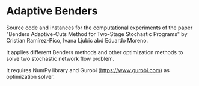 # Adaptive Benders

Source code and instances for the computational experiments of the paper "Benders Adaptive-Cuts Method for Two-Stage Stochastic Programs" by Cristian Ramírez-Pico, Ivana Ljubic abd Eduardo Moreno.

It applies different Benders methods and other optimization methods to solve two stochastic network flow problem.

It requires NumPy library and Gurobi (https://www.gurobi.com) as optimization solver.
